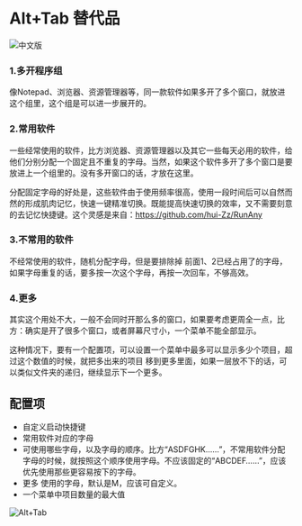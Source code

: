 # Alt+Tab 替代品

![中文版](https://user-images.githubusercontent.com/60434581/143175218-bc5b043e-67d6-40a3-aeca-738439b260a3.png)

### 1.多开程序组

像Notepad、浏览器、资源管理器等，同一款软件如果多开了多个窗口，就放进这个组里，这个组是可以进一步展开的。

### 2.常用软件

一些经常使用的软件，比方浏览器、资源管理器以及其它一些每天必用的软件，给他们分别分配一个固定且不重复的字母。当然，如果这个软件多开了多个窗口是要放进上一个组里的。没有多开窗口的话，才放在这里。

分配固定字母的好处是，这些软件由于使用频率很高，使用一段时间后可以自然而然的形成肌肉记忆，快速一键精准切换。既能提高快速切换的效率，又不需要刻意的去记忆快捷键。这个灵感是来自：https://github.com/hui-Zz/RunAny

### 3.不常用的软件

不经常使用的软件，随机分配字母，但是要排除掉 前面1、2已经占用了的字母，如果字母重复的话，要多按一次这个字母，再按一次回车，不够高效。

### 4.更多

其实这个用处不大，一般不会同时开那么多的窗口，如果要考虑更周全一点，比方：确实是开了很多个窗口，或者屏幕尺寸小，一个菜单不能全部显示。

这种情况下，要有一个配置项，可以设置一个菜单中最多可以显示多少个项目，超过这个数值的时候，就把多出来的项目 移到更多里面，如果一层放不下的话，可以类似文件夹的递归，继续显示下一个更多。



## 配置项

- 自定义启动快捷键
- 常用软件对应的字母
- 可使用哪些字母，以及字母的顺序。比方“ASDFGHK……”，不常用软件分配字母的时候，就按照这个顺序使用字母。不应该固定的“ABCDEF……”，应该优先使用那些更容易按下的字母。
- 更多 使用的字母，默认是M，应该可自定义。
- 一个菜单中项目数量的最大值

![Alt+Tab](https://user-images.githubusercontent.com/60434581/143175264-8ed3d941-dd95-4ba2-a2d6-820a5a064233.gif)
